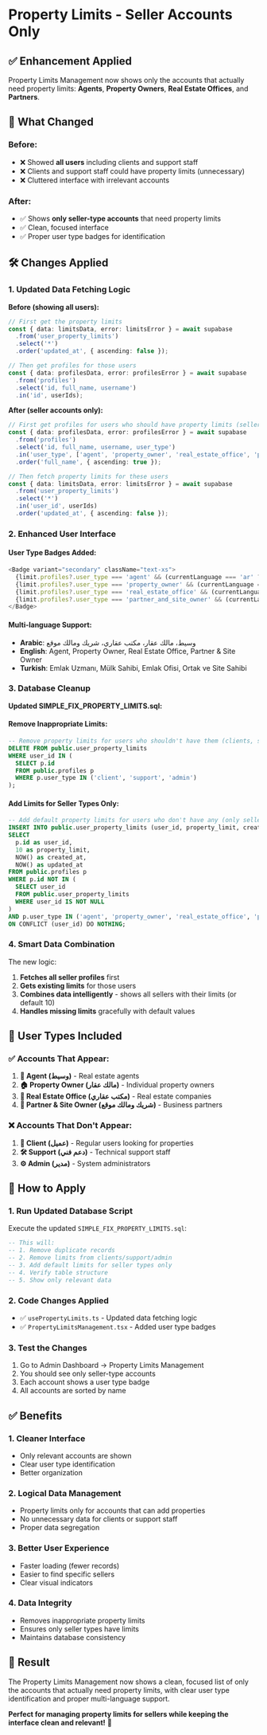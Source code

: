 # Property Limits - Seller Accounts Only

## ✅ Enhancement Applied

Property Limits Management now shows only the accounts that actually need property limits: **Agents**, **Property Owners**, **Real Estate Offices**, and **Partners**.

## 🎯 What Changed

### Before:
- ❌ Showed **all users** including clients and support staff
- ❌ Clients and support staff could have property limits (unnecessary)
- ❌ Cluttered interface with irrelevant accounts

### After:
- ✅ Shows **only seller-type accounts** that need property limits
- ✅ Clean, focused interface
- ✅ Proper user type badges for identification

## 🛠️ Changes Applied

### 1. **Updated Data Fetching Logic**

**Before (showing all users):**
```typescript
// First get the property limits
const { data: limitsData, error: limitsError } = await supabase
  .from('user_property_limits')
  .select('*')
  .order('updated_at', { ascending: false });

// Then get profiles for those users
const { data: profilesData, error: profilesError } = await supabase
  .from('profiles')
  .select('id, full_name, username')
  .in('id', userIds);
```

**After (seller accounts only):**
```typescript
// First get profiles for users who should have property limits (sellers only)
const { data: profilesData, error: profilesError } = await supabase
  .from('profiles')
  .select('id, full_name, username, user_type')
  .in('user_type', ['agent', 'property_owner', 'real_estate_office', 'partner_and_site_owner'])
  .order('full_name', { ascending: true });

// Then fetch property limits for these users
const { data: limitsData, error: limitsError } = await supabase
  .from('user_property_limits')
  .select('*')
  .in('user_id', userIds)
  .order('updated_at', { ascending: false });
```

### 2. **Enhanced User Interface**

#### User Type Badges Added:
```typescript
<Badge variant="secondary" className="text-xs">
  {limit.profiles?.user_type === 'agent' && (currentLanguage === 'ar' ? 'وسيط' : 'Agent')}
  {limit.profiles?.user_type === 'property_owner' && (currentLanguage === 'ar' ? 'مالك عقار' : 'Property Owner')}
  {limit.profiles?.user_type === 'real_estate_office' && (currentLanguage === 'ar' ? 'مكتب عقاري' : 'Real Estate Office')}
  {limit.profiles?.user_type === 'partner_and_site_owner' && (currentLanguage === 'ar' ? 'شريك ومالك موقع' : 'Partner & Site Owner')}
</Badge>
```

#### Multi-language Support:
- **Arabic**: وسيط، مالك عقار، مكتب عقاري، شريك ومالك موقع
- **English**: Agent, Property Owner, Real Estate Office, Partner & Site Owner
- **Turkish**: Emlak Uzmanı, Mülk Sahibi, Emlak Ofisi, Ortak ve Site Sahibi

### 3. **Database Cleanup**

**Updated SIMPLE_FIX_PROPERTY_LIMITS.sql:**

#### Remove Inappropriate Limits:
```sql
-- Remove property limits for users who shouldn't have them (clients, support, admin)
DELETE FROM public.user_property_limits
WHERE user_id IN (
  SELECT p.id 
  FROM public.profiles p 
  WHERE p.user_type IN ('client', 'support', 'admin')
);
```

#### Add Limits for Seller Types Only:
```sql
-- Add default property limits for users who don't have any (only seller types)
INSERT INTO public.user_property_limits (user_id, property_limit, created_at, updated_at)
SELECT 
  p.id as user_id,
  10 as property_limit,
  NOW() as created_at,
  NOW() as updated_at
FROM public.profiles p
WHERE p.id NOT IN (
  SELECT user_id 
  FROM public.user_property_limits 
  WHERE user_id IS NOT NULL
)
AND p.user_type IN ('agent', 'property_owner', 'real_estate_office', 'partner_and_site_owner')
ON CONFLICT (user_id) DO NOTHING;
```

### 4. **Smart Data Combination**

The new logic:
1. **Fetches all seller profiles** first
2. **Gets existing limits** for those users
3. **Combines data intelligently** - shows all sellers with their limits (or default 10)
4. **Handles missing limits** gracefully with default values

## 🎯 User Types Included

### ✅ **Accounts That Appear:**
1. **🏢 Agent (وسيط)** - Real estate agents
2. **🏠 Property Owner (مالك عقار)** - Individual property owners
3. **🏢 Real Estate Office (مكتب عقاري)** - Real estate companies
4. **🤝 Partner & Site Owner (شريك ومالك موقع)** - Business partners

### ❌ **Accounts That Don't Appear:**
1. **👤 Client (عميل)** - Regular users looking for properties
2. **🛠️ Support (دعم فني)** - Technical support staff
3. **⚙️ Admin (مدير)** - System administrators

## 🚀 How to Apply

### 1. **Run Updated Database Script**
Execute the updated `SIMPLE_FIX_PROPERTY_LIMITS.sql`:
```sql
-- This will:
-- 1. Remove duplicate records
-- 2. Remove limits from clients/support/admin
-- 3. Add default limits for seller types only
-- 4. Verify table structure
-- 5. Show only relevant data
```

### 2. **Code Changes Applied**
- ✅ `usePropertyLimits.ts` - Updated data fetching logic
- ✅ `PropertyLimitsManagement.tsx` - Added user type badges

### 3. **Test the Changes**
1. Go to Admin Dashboard → Property Limits Management
2. You should see only seller-type accounts
3. Each account shows a user type badge
4. All accounts are sorted by name

## ✅ Benefits

### 1. **Cleaner Interface**
- Only relevant accounts are shown
- Clear user type identification
- Better organization

### 2. **Logical Data Management**
- Property limits only for accounts that can add properties
- No unnecessary data for clients or support staff
- Proper data segregation

### 3. **Better User Experience**
- Faster loading (fewer records)
- Easier to find specific sellers
- Clear visual indicators

### 4. **Data Integrity**
- Removes inappropriate property limits
- Ensures only seller types have limits
- Maintains database consistency

## 🎉 Result

The Property Limits Management now shows a clean, focused list of only the accounts that actually need property limits, with clear user type identification and proper multi-language support.

**Perfect for managing property limits for sellers while keeping the interface clean and relevant!** 🚀
